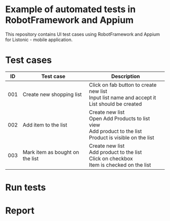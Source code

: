 # Example of automated tests in RobotFramework and Appium
This repository contains UI test cases using RobotFramework and Appium for Listonic - mobile application.

# Test cases
| ID  | Test case | Description                                                                                        |
|-----|--------------|----------------------------------------------------------------------------------------------------|
| 001 | Create new shopping list | Click on fab button to create new list <br>Input list name and accept it<br>List should be created |
| 002 | Add item to the list   |   Create new list<br>Open Add Products to list view<br>Add product to the list<br>Product is visible on the list|
| 003 | Mark item as bought on the list |   Create new list<br>Add product to the list<br>Click on checkbox<br>Item is checked on the list|

# Run tests

# Report